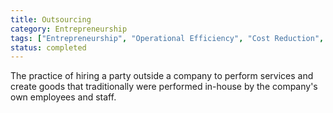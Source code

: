 ```yaml
---
title: Outsourcing
category: Entrepreneurship
tags: ["Entrepreneurship", "Operational Efficiency", "Cost Reduction", "Specialization"]
status: completed
---
```

The practice of hiring a party outside a company to perform services and create goods that traditionally were performed in-house by the company's own employees and staff.